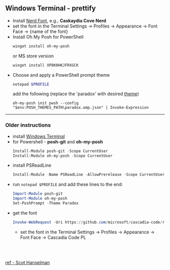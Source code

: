 ## Windows Terminal - prettify
* Install [Nerd Font](https://www.nerdfonts.com/font-downloads), e.g., **Caskaydia Cove Nerd**
* set the font in the Terminal Settings -> Profiles -> Appearance -> Font Face -> \{name of the font\}
* Install Oh My Posh for PowerShell
  ```powershell
  winget install oh-my-posh
  ```
  or MS store version
  ```powershell
  winget install XP8K0HKJFRXGCK
  ```
* Choose and apply a PowerShell prompt theme
  ```powershell
  notepad $PROFILE
  ```
  add the following (replace the 'paradox' with desired [theme](https://ohmyposh.dev/docs/themes))
  ```
  oh-my-posh init pwsh --config "$env:POSH_THEMES_PATH\paradox.omp.json" | Invoke-Expression
  ```


---

### Older instructions
* install [Windows Terminal](https://www.microsoft.com/en-us/p/windows-terminal/9n0dx20hk701)
* for Powershell - **posh-git** and **oh-my-posh**
  ```powershell
  Install-Module posh-git -Scope CurrentUser
  Install-Module oh-my-posh -Scope CurrentUser
  ```
* install PSReadLine
  ```powershell
  Install-Module -Name PSReadLine -AllowPrerelease -Scope CurrentUser -Force -SkipPublisherCheck
  ```
* run `notepad $PROFILE` and add these lines to the end:
  ```powershell
  Import-Module posh-git
  Import-Module oh-my-posh
  Set-PoshPrompt -Theme Paradox
  ```
* get the font
  ```powershell
  Invoke-WebRequest -Uri https://github.com/microsoft/cascadia-code/releases/download/v1911.21/CascadiaPL.ttf -OutFile .\CascadiaPL.ttf; Start-Process CascadiaPL.ttf -Wait
  ```
  * set the font in the Terminal Settings -> Profiles -> Appearance -> Font Face -> Cascadia Code  PL

<br />
<br />

[ref - Scot Hanselman](https://www.hanselman.com/blog/HowToMakeAPrettyPromptInWindowsTerminalWithPowerlineNerdFontsCascadiaCodeWSLAndOhmyposh.aspx)
